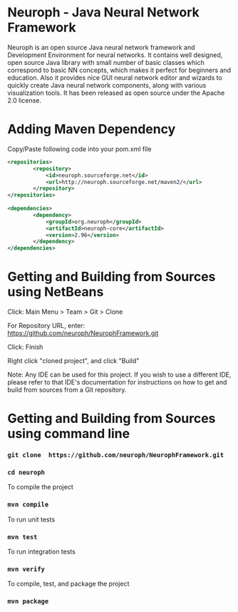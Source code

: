 Neuroph - Java Neural Network Framework
======

Neuroph is an open source Java neural network framework and Development Environment for neural networks. 
It contains well designed, open source Java library with small number of basic classes which correspond to basic NN concepts, which makes it perfect for beginners and education. 
Also it provides nice GUI neural network editor and wizards  to quickly create Java neural network components, along with various visualization tools. 
It has been released as open source under the Apache 2.0 license.

Adding Maven Dependency
======

Copy/Paste following code into your pom.xml file

```xml
<repositories>
        <repository>
            <id>neuroph.sourceforge.net</id>
            <url>http://neuroph.sourceforge.net/maven2/</url>
        </repository>        
</repositories>
    
<dependencies>
        <dependency>
            <groupId>org.neuroph</groupId>
            <artifactId>neuroph-core</artifactId>
            <version>2.96</version>
        </dependency>
</dependencies>
```
Getting and Building from Sources using NetBeans
======

Click: Main Menu > Team > Git > Clone

For Repository URL, enter: https://github.com/neuroph/NeurophFramework.git

Click: Finish

Right click "cloned project", and click "Build"

Note: Any IDE can be used for this project. If you wish to use a different IDE, please refer to that IDE's documentation for instructions on how to get and build from sources from a Git repository.

Getting and Building from Sources using command line
======

### `git clone  https://github.com/neuroph/NeurophFramework.git`
### `cd neuroph`

To compile the project
### `mvn compile`

To run unit tests
### `mvn test`

To run integration tests
### `mvn verify`

To compile, test, and package the project
### `mvn package`



